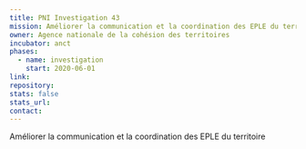 ```yaml
---
title: PNI Investigation 43
mission: Améliorer la communication et la coordination des EPLE du territoire
owner: Agence nationale de la cohésion des territoires
incubator: anct
phases:
  - name: investigation
    start: 2020-06-01
link: 
repository: 
stats: false
stats_url: 
contact:
---
```

<p>Améliorer la communication et la coordination des EPLE du territoire</p>
